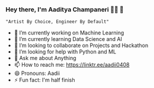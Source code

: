 ### Hey there, I'm Aaditya Champaneri 👨‍💻 👋
    "Artist By Choice, Engineer By Default"
 
- 🔭 I’m currently working on Machine Learning
- 🌱 I’m currently learning Data Science and AI
- 👯 I’m looking to collaborate on Projects and Hackathon
- 🤔 I’m looking for help with Python and ML
- 💬 Ask me about Anything
- 📫 How to reach me: https://linktr.ee/aadii0408
- 😄 Pronouns: Aadii
- ⚡ Fun fact: I'm half finish

